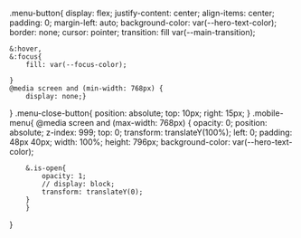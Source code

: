 .menu-button{
display: flex;
justify-content: center;
align-items: center;
padding: 0;
margin-left: auto;
background-color: var(--hero-text-color);
border: none;
cursor: pointer;
transition: fill var(--main-transition);

    &:hover,
    &:focus{
        fill: var(--focus-color);

    }
    @media screen and (min-width: 768px) {
        display: none;}

}
.menu-close-button{
position: absolute;
top: 10px;
right: 15px;
}
.mobile-menu{
@media screen and (max-width: 768px) {
opacity: 0;
position: absolute;
z-index: 999;
top: 0;
transform: translateY(100%);
left: 0;
padding: 48px 40px;
width: 100%;
height: 796px;
background-color: var(--hero-text-color);

        &.is-open{
            opacity: 1;
            // display: block;
            transform: translateY(0);
        }
        }

}
